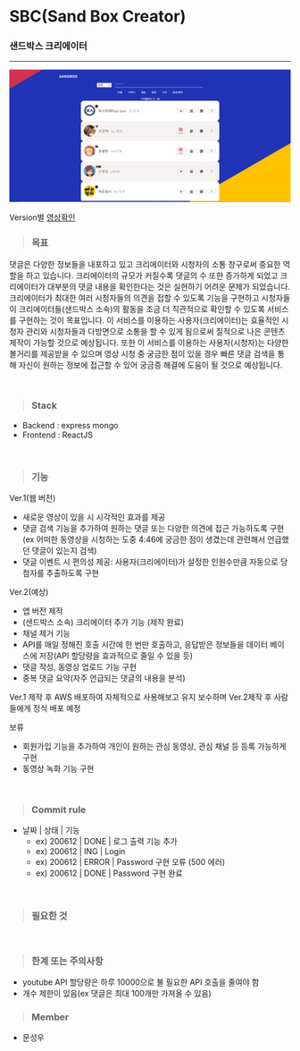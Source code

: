 # SBC(Sand Box Creator)

### 샌드박스 크리에이터

---

<img src='SandBox.PNG' alt=''/>

Version별 <a href="https://hidden-earth-27978.herokuapp.com/">영상확인</a>

> ### 목표

댓글은 다양한 정보들을 내포하고 있고 크리에이터와 시청자의 소통 창구로써 중요한 역할을 하고 있습니다. 크리에이터의 규모가 커질수록 댓글의 수 또한 증가하게 되었고 크리에이터가 대부분의 댓글 내용을 확인한다는 것은 실현하기 어려운 문제가 되었습니다. 크리에이터가 최대한 여러 시청자들의 의견을 접할 수 있도록 기능을 구현하고 시청자들이 크리에이터들(샌드박스 소속)의 활동을 조금 더 직관적으로 확인할 수 있도록 서비스를 구현하는 것이 목표입니다.
이 서비스를 이용하는 사용자(크리에이터)는 효율적인 시청자 관리와 시청자들과 다방면으로 소통을 할 수 있게 됨으로써 질적으로 나은 콘텐츠 제작이 가능할 것으로 예상됩니다.
또한 이 서비스를 이용하는 사용자(시청자)는 다양한 볼거리를 제공받을 수 있으며 영상 시청 중 궁금한 점이 있을 경우 빠른 댓글 검색을 통해 자신이 원하는 정보에 접근할 수 있어 궁금증 해결에 도움이 될 것으로 예상됩니다.

<br/>

> ### Stack

- Backend : express mongo
- Frontend : ReactJS

<br/>

> ### 기능

Ver.1(웹 버전)

- 새로운 영상이 있을 시 시각적인 효과를 제공
- 댓글 검색 기능을 추가하여 원하는 댓글 또는 다양한 의견에 접근 가능하도록 구현
  (ex 어떠한 동영상을 시청하는 도중 4:46에 궁금한 점이 생겼는데 관련해서 언급했던 댓글이 있는지 검색)
- 댓글 이벤트 시 편의성 제공: 사용자(크리에이터)가 설정한 인원수만큼 자동으로 당첨자를 추출하도록 구현

Ver.2(예상)

- 앱 버전 제작
- (샌드박스 소속) 크리에이터 추가 기능 (제작 완료)
- 채널 제거 기능
- API를 매일 정해진 호출 시간에 한 번만 호출하고, 응답받은 정보들을 데이터 베이스에 저장(API 할당량을 효과적으로 줄일 수 있을 듯)
- 댓글 작성, 동영상 업로드 기능 구현
- 중복 댓글 요약(자주 언급되는 댓글의 내용을 분석)

Ver.1 제작 후 AWS 배포하여 자체적으로 사용해보고 유지 보수하며 Ver.2제작 후 사람들에게 정식 배포 예정

보류
- 회원가입 기능을 추가하여 개인이 원하는 관심 동영상, 관심 채널 등 등록 가능하게 구현
- 동영상 녹화 기능 구현

<br/>

> ### Commit rule

- 날짜 | 상태 | 기능
  - ex) 200612 | DONE | 로그 출력 기능 추가
  - ex) 200612 | ING | Login
  - ex) 200612 | ERROR | Password 구현 오류 (500 에러)
  - ex) 200612 | DONE | Password 구현 완료

<br/>

> ### 필요한 것

<br/>

> ### 한계 또는 주의사항

- youtube API 할당량은 하루 10000으로 불 필요한 API 호출을 줄여야 함
- 개수 제한이 있음(ex 댓글은 최대 100개만 가져올 수 있음)
  <br/>

> ### Member

- 문성우
